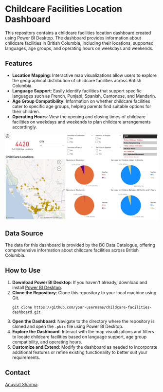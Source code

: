 # Childcare Facilities Location Dashboard

This repository contains a childcare facilities location dashboard created using Power BI Desktop. The dashboard provides information about childcare facilities in British Columbia, including their locations, supported languages, age groups, and operating hours on weekdays and weekends.

## Features

- **Location Mapping**: Interactive map visualizations allow users to explore the geographical distribution of childcare facilities across British Columbia.
- **Language Support**: Easily identify facilities that support specific languages such as French, Punjabi, Spanish, Cantonese, and Mandarin.
- **Age Group Compatibility**: Information on whether childcare facilities cater to specific age groups, helping parents find suitable options for their children.
- **Operating Hours**: View the opening and closing times of childcare facilities on weekdays and weekends to plan childcare arrangements accordingly.

![Childcare Dashboard](https://github.com/anuvsharma/child_care_dashboard/blob/main/Child_Care_Dashboard.png)

## Data Source

The data for this dashboard is provided by the BC Data Catalogue, offering comprehensive information about childcare facilities across British Columbia.

## How to Use

1. **Download Power BI Desktop**: If you haven't already, download and install [Power BI Desktop](https://powerbi.microsoft.com/desktop/).
2. **Clone the Repository**: Clone this repository to your local machine using Git.
    ```
    git clone https://github.com/your-username/childcare-facilities-dashboard.git
    ```
3. **Open the Dashboard**: Navigate to the directory where the repository is cloned and open the `.pbix` file using Power BI Desktop.
4. **Explore the Dashboard**: Interact with the map visualizations and filters to locate childcare facilities based on language support, age group compatibility, and operating hours.
5. **Customize and Extend**: Modify the dashboard as needed to incorporate additional features or refine existing functionality to better suit your requirements.

## Contact

[Anuvrat Sharma](mailto:asanuvratsharma163@gmail.com).
